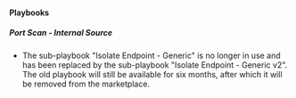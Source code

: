
#### Playbooks

##### Port Scan - Internal Source

- The sub-playbook "Isolate Endpoint - Generic" is no longer in use and has been replaced by the sub-playbook "Isolate Endpoint - Generic v2". The old playbook will still be available for six months, after which it will be removed from the marketplace.